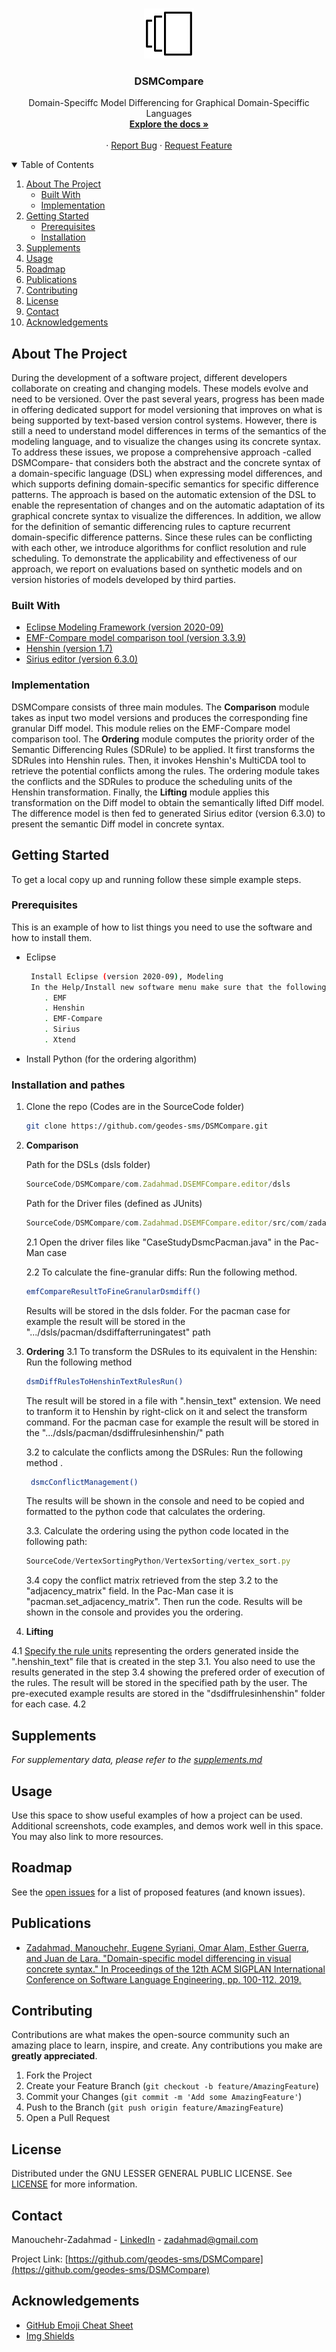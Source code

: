 
<!-- PROJECT LOGO -->
<br />
<p align="center">
  <a href="https://github.com/geodes-sms/DSMCompare">
    <img src="images/logo.svg" alt="Logo" width="80" height="80">
  </a>

  <h3 align="center">DSMCompare</h3>

  <p align="center">
    Domain-Speciffc Model Differencing for Graphical Domain-Speciffic Languages
    <br />
    <a href="https://github.com/geodes-sms/DSMCompare"><strong>Explore the docs »</strong></a>
    <br />
    <br />
    <!--<a href="https://github.com/geodes-sms/DSMCompare">View Demo</a>-->
    ·
    <a href="https://github.com/geodes-sms/DSMCompare/issues">Report Bug</a>
    ·
    <a href="https://github.com/geodes-sms/DSMCompare/issues">Request Feature</a>
  </p>
</p>



<!-- TABLE OF CONTENTS -->
<details open="open">
  <summary>Table of Contents</summary>
  <ol>
    <li>
      <a href="#about-the-project">About The Project</a>
      <ul>
        <li><a href="#built-with">Built With</a></li>
        <li><a href="#implementation">Implementation</a></li>
      </ul>
    </li>
    <li>
      <a href="#getting-started">Getting Started</a>
      <ul>
        <li><a href="#prerequisites">Prerequisites</a></li>
        <li><a href="#installation">Installation</a></li>
      </ul>
    </li>
    <li><a href="#supplements">Supplements</a></li>
    <li><a href="#usage">Usage</a></li>
    <li><a href="#roadmap">Roadmap</a></li>
    <li><a href="#publications">Publications</a></li>
    <li><a href="#contributing">Contributing</a></li>
    <li><a href="#license">License</a></li>
    <li><a href="#contact">Contact</a></li>
    <li><a href="#acknowledgements">Acknowledgements</a></li>
  </ol>
</details>



<!-- ABOUT THE PROJECT -->
## About The Project

<!-- [![Product Name Screen Shot][product-screenshot]] (https://github.com/geodes-sms/DSMCompare)-->

During the development of a software project, different developers collaborate on creating and changing models. These models evolve and need to be versioned. Over the past several years, progress has been made in offering dedicated support for model versioning that improves on what is being supported by text-based version control systems. However, there is still a need to understand model differences in terms of the semantics of the modeling language, and to visualize the changes using its concrete syntax. To address these issues, we propose a comprehensive approach -called DSMCompare- that considers both the abstract and the concrete syntax of a domain-specific language (DSL) when expressing model differences, and which supports defining domain-specific semantics for specific difference patterns. The approach is based on the automatic extension of the DSL to enable the representation of changes and on the automatic adaptation of its graphical concrete syntax to visualize the differences. In addition, we allow for the definition of semantic differencing rules to capture recurrent domain-specific difference patterns. Since these rules can be conflicting with each other, we introduce algorithms for conflict resolution and rule scheduling. To demonstrate the applicability and effectiveness of our approach, we report on evaluations based on synthetic models and on version histories of models developed by third parties.


### Built With

* [Eclipse Modeling Framework (version 2020-09)](https://www.eclipse.org/downloads/)
* [EMF-Compare model comparison tool (version 3.3.9)](https://www.eclipse.org/emf/compare/)
* [Henshin (version 1.7)](https://www.eclipse.org/henshin/install.php)
* [Sirius editor (version 6.3.0)](https://www.eclipse.org/sirius/)


### Implementation 

DSMCompare consists of three main modules.
The **Comparison** module takes as input two model versions and produces the corresponding fine granular Diff model. This module relies on the EMF-Compare model comparison tool. The **Ordering** module computes the priority order of the Semantic Differencing Rules (SDRule) to be applied. It first transforms the SDRules into Henshin rules. Then, it invokes Henshin's MultiCDA tool to retrieve the potential conflicts among the rules. The ordering module takes the conflicts and the SDRules to produce the scheduling units of the Henshin transformation. Finally, the **Lifting** module applies this transformation on the Diff model to obtain the semantically lifted Diff model. The difference model is then fed to generated Sirius editor (version 6.3.0) to present the semantic Diff model in concrete syntax.


<!-- GETTING STARTED -->
## Getting Started

To get a local copy up and running follow these simple example steps.

### Prerequisites

This is an example of how to list things you need to use the software and how to install them.
* Eclipse
  ```sh
   Install Eclipse (version 2020-09), Modeling 
   In the Help/Install new software menu make sure that the following features with the versions specified in the (Built with section) installed
      . EMF
      . Henshin
      . EMF-Compare
      . Sirius 
      . Xtend
  ```
* Install Python (for the ordering algorithm)


### Installation and pathes

1. Clone the repo (Codes are in the SourceCode folder)
   ```sh
   git clone https://github.com/geodes-sms/DSMCompare.git
   ```
2. **Comparison**

    Path for the DSLs (dsls folder)
      ```js
      SourceCode/DSMCompare/com.Zadahmad.DSEMFCompare.editor/dsls 
      ```
    Path for the Driver files (defined as JUnits)
      ```js
      SourceCode/DSMCompare/com.Zadahmad.DSEMFCompare.editor/src/com/zadahmad/dsemfcompare/editor/client
      ```

    2.1 Open the driver files like "CaseStudyDsmcPacman.java" in the Pac-Man case 

    2.2 To calculate the fine-granular diffs: Run the following method. 
    ```sh
    emfCompareResultToFineGranularDsmdiff() 
    ```
    Results will be stored in the dsls folder. For the pacman case for example the result will be stored in the ".../dsls/pacman/dsdiffafterruningatest" path

3. **Ordering**
    3.1 To transform the DSRules to its equivalent in the Henshin:  Run the following method  
    ```sh
    dsmDiffRulesToHenshinTextRulesRun() 
    ```

    The result will be stored in a file with ".hensin_text" extension. We need to tranform it to Henshin by right-click on it and select the transform command. For the pacman case for example the result will be stored in the ".../dsls/pacman/dsdiffrulesinhenshin/" path


    3.2 to calculate the conflicts among the DSRules: Run the following method . 
    ```sh
     dsmcConflictManagement()
    ```

    The results will be shown in the console and need to be copied and formatted to the python code that calculates the ordering.

    3.3. Calculate the ordering using the python code located in the following path:

    ```js
    SourceCode/VertexSortingPython/VertexSorting/vertex_sort.py
    ```
    3.4 copy the conflict matrix retrieved from the step 3.2 to the "adjacency_matrix" field. In the Pac-Man case it is "pacman.set_adjacency_matrix". Then run the code. Results will be shown in the console and provides you the ordering.

4. **Lifting** 

4.1 [Specify the rule units](https://wiki.eclipse.org/Henshin/Textual_Editor#Specifying_Units) representing the orders generated inside the ".henshin_text" file that is created in the step 3.1. You also need to use the results generated in the step 3.4 showing the prefered order of execution of the rules. The result will be stored in the specified path by the user. The pre-executed example results are stored in the "dsdiffrulesinhenshin" folder for each case.
4.2 



## Supplements

_For supplementary data, please refer to the [supplements.md](supplements.md)_



<!-- USAGE EXAMPLES -->
## Usage

Use this space to show useful examples of how a project can be used. Additional screenshots, code examples, and demos work well in this space. You may also link to more resources.

<!-- _For more examples, please refer to the [Documentation](https://example.com)_ -->



<!-- ROADMAP -->
## Roadmap

See the [open issues](https://github.com/geodes-sms/DSMCompare/issues) for a list of proposed features (and known issues).

## Publications

  <ul>        
    <li>
      <a href="https://dl.acm.org/doi/10.1145/3357766.3359537">Zadahmad, Manouchehr, Eugene Syriani, Omar Alam, Esther Guerra, and Juan de Lara. "Domain-specific model differencing in visual concrete syntax." In Proceedings of the 12th ACM SIGPLAN International Conference on Software Language Engineering, pp. 100-112. 2019.</a>
    </li>
  </ul>



<!-- CONTRIBUTING -->
## Contributing

Contributions are what makes the open-source community such an amazing place to learn, inspire, and create. Any contributions you make are **greatly appreciated**.

1. Fork the Project
2. Create your Feature Branch (`git checkout -b feature/AmazingFeature`)
3. Commit your Changes (`git commit -m 'Add some AmazingFeature'`)
4. Push to the Branch (`git push origin feature/AmazingFeature`)
5. Open a Pull Request



<!-- LICENSE -->
## License

Distributed under the GNU LESSER GENERAL PUBLIC LICENSE. See [LICENSE](https://github.com/geodes-sms/DSMCompare/blob/main/LICENSE) for more information.



<!-- CONTACT -->
## Contact

Manouchehr-Zadahmad - [LinkedIn](https://www.linkedin.com/in/manouchehr-zadahmad/) - zadahmad@gmail.com

Project Link: [https://github.com/geodes-sms/DSMCompare](https://github.com/geodes-sms/DSMCompare)



<!-- ACKNOWLEDGEMENTS -->
## Acknowledgements
* [GitHub Emoji Cheat Sheet](https://www.webpagefx.com/tools/emoji-cheat-sheet)
* [Img Shields](https://shields.io)
